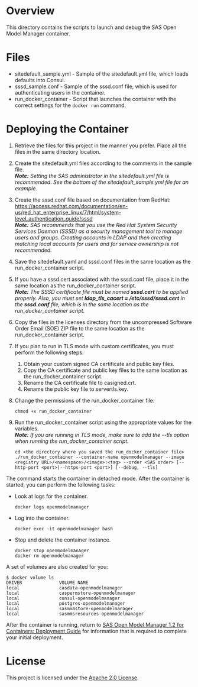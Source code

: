 # Overview

This directory contains the scripts to launch and debug the SAS Open Model Manager container. 

# Files

* sitedefault_sample.yml - Sample of the sitedefault.yml file, which loads defaults into Consul.
* sssd_sample.conf - Sample of the sssd.conf file, which is used for authenticating users in the container.
* run_docker_container - Script that launches the container with the correct settings for the `docker run` command.

# Deploying the Container


1.  Retrieve the files for this project in the manner you prefer. Place all the files in the same directory location.

2.  Create the sitedefault.yml files according to the comments in the sample file. <br>
    ***Note:** Setting the SAS administrator in the sitedefault.yml file is recommended. See the bottom of the sitedefault_sample.yml file for an example.*    

3.  Create the sssd.conf file based on documentation from RedHat: https://access.redhat.com/documentation/en-us/red_hat_enterprise_linux/7/html/system-level_authentication_guide/sssd <br>
    ***Note:** SAS recommends that you use the Red Hat System Security Services Daemon (SSSD) as a security management tool to manage users and groups. Creating accounts in LDAP and then creating matching local accounts for users and for service ownership is not recommended.*

4.  Save the sitedefault.yaml and sssd.conf files in the same location as the run_docker_container script.

5.  If you have a sssd.cert associated with the sssd.conf file, place it in the same location as the run_docker_container script. <br>
    ***Note:** The SSSD certificate file must be named **sssd.cert** to be applied properly. Also, you must set **ldap_tls_cacert = /etc/sssd/sssd.cert** in the **sssd.conf** file, which is in the same location as the run_docker_container script.*

6.  Copy the files in the licenses directory from the uncompressed Software Order Email (SOE) ZIP file to the same location as the run_docker_container script.

7.  If you plan to run in TLS mode with custom certificates, you must perform the following steps: <br>
    1) Obtain your custom signed CA certificate and public key files.
    2) Copy the CA certificate and public key files to the same location as the run_docker_container script. 
    3) Rename the CA certificate file to casigned.crt. 
    4) Rename the public key file to servertls.key.
    
8.  Change the permissions of the run_docker_container file:

    ```
    chmod +x run_docker_container
    ```

9. Run the run_docker_container script using the appropriate values for the variables. </br>
   ***Note:** If you are running in TLS mode, make sure to add the --tls option when running the run_docker_container script.*

   ```
   cd <the directory where you saved the run_docker_container file>
   ./run_docker_container --container-name openmodelmanager --image <registry URL>/<namespace>/<image>:<tag> --order <SAS order> [--http-port <port>|--https-port <port>] [--debug, --tls]

   ```

The command starts the container in detached mode. After the container is started, you can perform the following tasks:

* Look at logs for the container.

   ```
   docker logs openmodelmanager
   ```

* Log into the container.

   ```
   docker exec -it openmodelmanager bash
   ```
  
* Stop and delete the container instance.

   ```
   docker stop openmodelmanager
   docker rm openmodelmanager
   ```


A set of volumes are also created for you:

```
$ docker volume ls
DRIVER              VOLUME NAME
local               casdata-openmodelmanager
local               caspermstore-openmodelmanager
local               consul-openmodelmanager
local               postgres-openmodelmanager
local               sasmmastore-openmodelmanager
local               sasmmsresources-openmodelmanager
```

After the container is running, return to [SAS Open Model Manager 1.2 for Containers: Deployment Guide](http://documentation.sas.com/?docsetId=dplymdlmgmt0phy0dkr&docsetTarget=titlepage.htm&docsetVersion=1.2&locale=en) for information that is required to complete your initial deployment.

# License

This project is licensed under the [Apache 2.0 License](../LICENSE).

